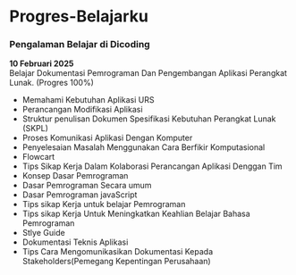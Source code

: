 # Progres-Belajarku

### Pengalaman Belajar di Dicoding

**10 Februari 2025**<br> 
Belajar Dokumentasi Pemrograman Dan Pengembangan Aplikasi Perangkat Lunak. (Progres 100%)
* Memahami Kebutuhan Aplikasi URS
* Perancangan Modifikasi Aplikasi
* Struktur penulisan Dokumen Spesifikasi Kebutuhan Perangkat Lunak (SKPL)
* Proses Komunikasi Aplikasi Dengan Komputer
* Penyelesaian Masalah Menggunakan Cara Berfikir Komputasional
* Flowcart
* Tips Sikap Kerja Dalam Kolaborasi Perancangan Aplikasi Denggan Tim
* Konsep Dasar Pemrograman
* Dasar Pemrograman Secara umum
* Dasar Pemrograman javaScript
* Tips sikap Kerja untuk belajar Pemrograman
* Tips sikap Kerja Untuk Meningkatkan Keahlian Belajar Bahasa Pemrograman
* Stlye Guide
* Dokumentasi Teknis Aplikasi
* Tips Cara Mengomunikasikan Dokumentasi Kepada Stakeholders(Pemegang Kepentingan Perusahaan)
